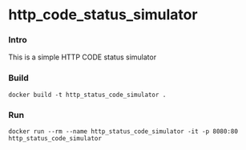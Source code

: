 # http_code_status_simulator

### Intro 

This is a simple HTTP CODE status simulator


### Build

```
docker build -t http_status_code_simulator .
```

### Run

```
docker run --rm --name http_status_code_simulator -it -p 8080:80 http_status_code_simulator
```
